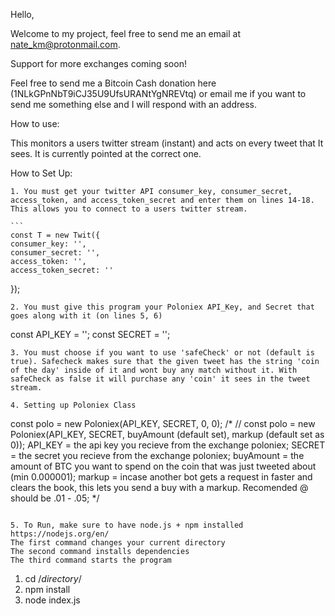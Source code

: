 Hello,

Welcome to my project, feel free to send me an email at nate_km@protonmail.com.

Support for more exchanges coming soon!

Feel free to send me a Bitcoin Cash donation here (1NLkGPnNbT9iCJ35U9UfsURANtYgNREVtq)
or email me if you want to send me something else and I will respond with an address.

How to use: 

  This monitors a users twitter stream (instant) and acts on every
  tweet that It sees. It is currently pointed at the correct one.
  
 How to Set Up:
 
    1. You must get your twitter API consumer_key, consumer_secret, access_token, and access_token_secret and enter them on lines 14-18. This allows you to connect to a users twitter stream.
    
    ```
    const T = new Twit({
    consumer_key: '',
    consumer_secret: '',
    access_token: '',
    access_token_secret: ''
   });
  ```
  2. You must give this program your Poloniex API_Key, and Secret that goes along with it (on lines 5, 6)
  ```
  const API_KEY = '';
  const SECRET = '';
  ```
  3. You must choose if you want to use 'safeCheck' or not (default is true). Safecheck makes sure that the given tweet has the string 'coin of the day' inside of it and wont buy any match without it. With safeCheck as false it will purchase any 'coin' it sees in the tweet stream.
  
  4. Setting up Poloniex Class
  ```
  const polo = new Poloniex(API_KEY, SECRET, 0, 0);
  /*
  // const polo = new Poloniex(API_KEY, SECRET, buyAmount (default set), markup (default set as 0));
  API_KEY = the api key you recieve from the exchange poloniex;
  SECRET = the secret you recieve from the exchange poloniex;
  buyAmount = the amount of BTC you want to spend on the coin that was just tweeted about (min 0.000001);
  markup = incase another bot gets a request in faster and clears the book, this lets you send a buy with a markup.      Recomended @ should be .01 - .05;
*/
  ```
  
  5. To Run, make sure to have node.js + npm installed https://nodejs.org/en/
  The first command changes your current directory
  The second command installs dependencies
  The third command starts the program
   ```
   1. cd /*directory*/
   2. npm install
   3. node index.js
   ```
